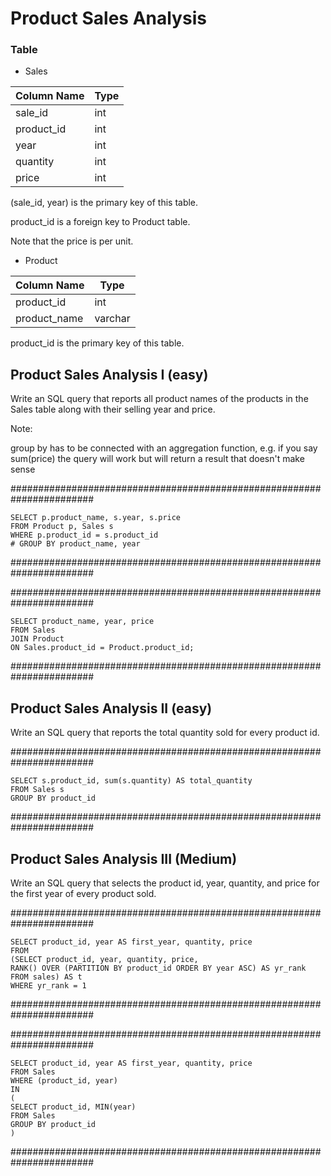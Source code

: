 # Product Sales Analysis

### Table 
* Sales 

Column Name | Type
---- | ---
sale_id     | int   |
product_id  | int   |
year        | int   |
quantity    | int   |
price       | int   |

(sale_id, year) is the primary key of this table.

product_id is a foreign key to Product table.

Note that the price is per unit.

* Product

Column Name | Type
---- | ---
product_id   | int     |
product_name | varchar |

product_id is the primary key of this table.

## Product Sales Analysis I (easy)
Write an SQL query that reports all product names of the products in the Sales table along with their selling year and price.

Note:

group by has to be connected with an aggregation function, e.g. if you say sum(price) the query will work but will return a result that doesn't make sense


#######################################################################
```
SELECT p.product_name, s.year, s.price
FROM Product p, Sales s
WHERE p.product_id = s.product_id
# GROUP BY product_name, year
```
#######################################################################


#######################################################################
```
SELECT product_name, year, price
FROM Sales
JOIN Product
ON Sales.product_id = Product.product_id;
```
#######################################################################

## Product Sales Analysis II (easy)
Write an SQL query that reports the total quantity sold for every product id.

#######################################################################
```
SELECT s.product_id, sum(s.quantity) AS total_quantity
FROM Sales s
GROUP BY product_id
```
#######################################################################

## Product Sales Analysis III (Medium)
Write an SQL query that selects the product id, year, quantity, and price for the first year of every product sold.

#######################################################################
```
SELECT product_id, year AS first_year, quantity, price 
FROM
(SELECT product_id, year, quantity, price, 
RANK() OVER (PARTITION BY product_id ORDER BY year ASC) AS yr_rank
FROM sales) AS t
WHERE yr_rank = 1
```
#######################################################################

#######################################################################
```
SELECT product_id, year AS first_year, quantity, price
FROM Sales
WHERE (product_id, year)
IN 
(
SELECT product_id, MIN(year)
FROM Sales
GROUP BY product_id
)
```
#######################################################################

